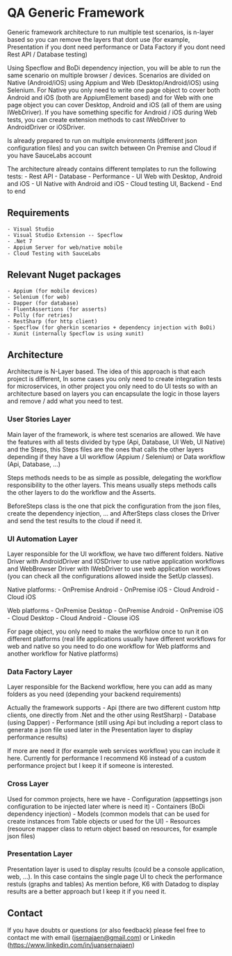 # QA Generic Framework
Generic framework architecture to run multiple test scenarios, is n-layer based so you can remove the layers that dont use (for example, Presentation if you dont need performance or Data Factory if you dont need Rest API / Database testing)

Using Specflow and BoDi dependency injection, you will be able to run the same scenario on multiple browser / devices. Scenarios are divided on Native (Android/iOS) using Appium and Web (Desktop/Android/iOS) using Selenium. For Native you only need to write one page object to cover both Android and iOS (both are AppiumElement based) and for Web with one page object you can cover Desktop, Android and iOS (all of them are using IWebDriver). If you have something specific for Android / iOS during Web tests, you can create extension methods to cast IWebDriver to AndroidDriver or iOSDriver.

Is already prepared to run on multiple environments (different json configuration files) and you can switch between On Premise and Cloud if you have SauceLabs account

The architecture already contains different templates to run the following tests:
    - Rest API
    - Database
    - Performance
    - UI Web with Desktop, Android and iOS
    - UI Native with Android and iOS
    - Cloud testing UI, Backend
    - End to end

## Requirements
    - Visual Studio
    - Visual Studio Extension -- Specflow
    - .Net 7
    - Appium Server for web/native mobile
    - Cloud Testing with SauceLabs

## Relevant Nuget packages
    - Appium (for mobile devices)
    - Selenium (for web)
    - Dapper (for database)
    - FluentAssertions (for asserts)
    - Polly (for retries)
    - RestSharp (for http client)
    - Specflow (for gherkin scenarios + dependency injection with BoDi)
    - Xunit (internally Specflow is using xunit)

## Architecture
Architecture is N-Layer based. The idea of this approach is that each project is different, In some cases you only need to create integration tests for microservices, in other project you only need to do UI tests so with an architecture based on layers you can encapsulate the logic in those layers and remove / add what you need to test.

### User Stories Layer
Main layer of the framework, is where test scenarios are allowed. We have the features with all tests divided by type (Api, Database, UI Web, UI Native) and the Steps, this Steps files are the ones that calls the other layers depending if they have a UI workflow (Appium / Selenium) or Data workflow (Api, Database, ...)

Steps methods needs to be as simple as possible, delegating the workflow responsibility to the other layers. This means usually steps methods calls the other layers to do the workflow and the Asserts.

BeforeSteps class is the one that pick the configuration from the json files, create the dependency injection, ... and AfterSteps class closes the Driver and send the test results to the cloud if need it.

### UI Automation Layer
Layer responsible for the UI workflow, we have two different folders. Native Driver with AndroidDriver and IOSDriver to use native application workflows and WebBrowser Driver with IWebDriver to use web application workflows (you can check all the configurations allowed inside the SetUp classes). 

Native platforms:
    - OnPremise Android
    - OnPremise iOS
    - Cloud Android
    - Cloud iOS

Web platforms
    - OnPremise Desktop
    - OnPremise Android
    - OnPremise iOS
    - Cloud Desktop
    - Cloud Android
    - Clouse iOS

For page object, you only need to make the worfklow once to run it on different platforms (real life applications usually have different workflows for web and native so you need to do one workflow for Web platforms and another workflow for Native platforms)

### Data Factory Layer
Layer responsible for the Backend workflow, here you can add as many folders as you need (depending your backend requirements) 

Actually the framework supports
    - Api (there are two different custom http clients, one directly from .Net and the other using RestSharp)
    - Database (using Dapper)
    - Performance (still using Api but including a report class to generate a json file used later in the Presentation layer to display performance results)

If more are need it (for example web services workflow) you can include it here.
Currently for performance I recommend K6 instead of a custom performance project but I keep it if someone is interested.

### Cross Layer
Used for common projects, here we have
    - Configuration (appsettings json configuration to be injected later where is need it)
    - Containers (BoDi dependency injection)
    - Models (common models that can be used for create instances from Table objects or used for the UI)
    - Resources (resource mapper class to return object based on resources, for example json files)

### Presentation Layer
Presentation layer is used to display results (could be a console application, web, ...). In this case contains the single page UI to check the performance restuls (graphs and tables)
As mention before, K6 with Datadog to display results are a better approach but I keep it if you need it.

## Contact
If you have doubts or questions (or also feedback) please feel free to contact me with email (jsernajaen@gmail.com) or Linkedin (https://www.linkedin.com/in/juansernajaen)
